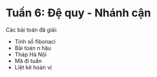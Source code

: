 # Tuần 6: Đệ quy - Nhánh cận
Các bài toán đã giải:
- Tính số fibonaci
- Bài toán n hậu
- Tháp Hà Nội
- Mã đi tuần
- Liệt kê hoán vị
